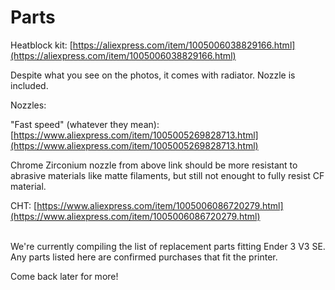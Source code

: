 # Parts

Heatblock kit: [https://aliexpress.com/item/1005006038829166.html](https://aliexpress.com/item/1005006038829166.html)

Despite what you see on the photos, it comes with radiator. Nozzle is included.

Nozzles:

"Fast speed" (whatever they mean): [https://www.aliexpress.com/item/1005005269828713.html](https://www.aliexpress.com/item/1005005269828713.html)

Chrome Zirconium nozzle from above link should be more resistant to abrasive materials like matte filaments, but still not enought to fully resist CF material.

CHT: [https://www.aliexpress.com/item/1005006086720279.html](https://www.aliexpress.com/item/1005006086720279.html)



\
We're currently compiling the list of replacement parts fitting Ender 3 V3 SE. Any parts listed here are confirmed purchases that fit the printer.

Come back later for more!
